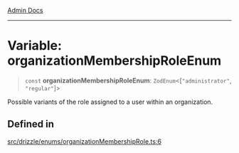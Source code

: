 [Admin Docs](/)

***

# Variable: organizationMembershipRoleEnum

> `const` **organizationMembershipRoleEnum**: `ZodEnum`\<[`"administrator"`, `"regular"`]\>

Possible variants of the role assigned to a user within an organization.

## Defined in

[src/drizzle/enums/organizationMembershipRole.ts:6](https://github.com/NishantSinghhhhh/talawa-api/blob/05ae6a4794762096d917a90a3af0db22b7c47392/src/drizzle/enums/organizationMembershipRole.ts#L6)
